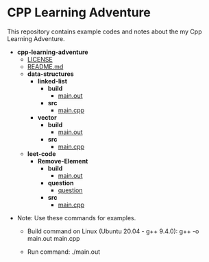 # CPP Learning Adventure
This repository contains example codes and notes about the my Cpp Learning Adventure. 

- __cpp\-learning\-adventure__
   - [LICENSE](LICENSE)
   - [README.md](README.md)
   - __data\-structures__
     - __linked\-list__
       - __build__
         - [main.out](data-structures/linked-list/build/main.out)
       - __src__
         - [main.cpp](data-structures/linked-list/src/main.cpp)
     - __vector__
       - __build__
         - [main.out](data-structures/vector/build/main.out)
       - __src__
         - [main.cpp](data-structures/vector/src/main.cpp)
   - __leet\-code__
     - __Remove\-Element__
       - __build__
         - [main.out](leet-code/Remove-Element/build/main.out)
       - __question__
         - [question](leet-code/Remove-Element/question/question)
       - __src__
         - [main.cpp](leet-code/Remove-Element/src/main.cpp)

* Note: Use these commands for examples.

    - Build command on Linux (Ubuntu 20.04 - g++ 9.4.0):
        g++ -o main.out main.cpp

    - Run command:
        ./main.out
